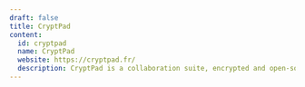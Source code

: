 ```yaml
---
draft: false
title: CryptPad
content:
  id: cryptpad
  name: CryptPad
  website: https://cryptpad.fr/
  description: CryptPad is a collaboration suite, encrypted and open-source.
---
```

